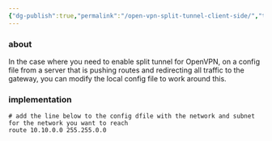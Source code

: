```yaml
---
{"dg-publish":true,"permalink":"/open-vpn-split-tunnel-client-side/","tags":["public","vpn"],"noteIcon":"1","created":"2023-06-09T18:18:27.604+02:00","updated":"2023-06-09T18:21:30.640+02:00"}
---
```




### about
In the case where you need to enable split tunnel for OpenVPN, on a config file from a server that is pushing routes and redirecting all traffic to the gateway, you can modify the local config file to work around this.

### implementation


```
# add the line below to the config dfile with the network and subnet for the network you want to reach
route 10.10.0.0 255.255.0.0

```

